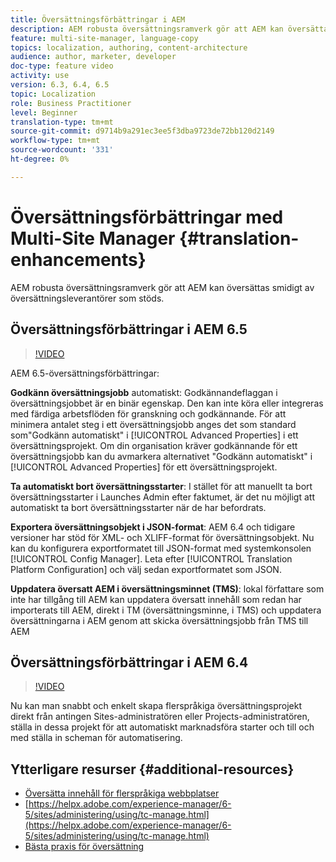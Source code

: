 ```yaml
---
title: Översättningsförbättringar i AEM
description: AEM robusta översättningsramverk gör att AEM kan översättas smidigt av översättningsleverantörer som stöds. Läs om de senaste förbättringarna.
feature: multi-site-manager, language-copy
topics: localization, authoring, content-architecture
audience: author, marketer, developer
doc-type: feature video
activity: use
version: 6.3, 6.4, 6.5
topic: Localization
role: Business Practitioner
level: Beginner
translation-type: tm+mt
source-git-commit: d9714b9a291ec3ee5f3dba9723de72bb120d2149
workflow-type: tm+mt
source-wordcount: '331'
ht-degree: 0%

---
```



# Översättningsförbättringar med Multi-Site Manager {#translation-enhancements}

AEM robusta översättningsramverk gör att AEM kan översättas smidigt av översättningsleverantörer som stöds.

## Översättningsförbättringar i AEM 6.5

>[!VIDEO](https://video.tv.adobe.com/v/27405?quality=9&learn=on)

AEM 6.5-översättningsförbättringar:

**Godkänn översättningsjobb** automatiskt: Godkännandeflaggan i översättningsjobbet är en binär egenskap. Den kan inte köra eller integreras med färdiga arbetsflöden för granskning och godkännande. För att minimera antalet steg i ett översättningsjobb anges det som standard som&quot;Godkänn automatiskt&quot; i [!UICONTROL Advanced Properties] i ett översättningsprojekt. Om din organisation kräver godkännande för ett översättningsjobb kan du avmarkera alternativet &quot;Godkänn automatiskt&quot; i [!UICONTROL Advanced Properties] för ett översättningsprojekt.

**Ta automatiskt bort översättningsstarter**: I stället för att manuellt ta bort översättningsstarter i Launches Admin efter faktumet, är det nu möjligt att automatiskt ta bort översättningsstarter när de har befordrats.

**Exportera översättningsobjekt i JSON-format**: AEM 6.4 och tidigare versioner har stöd för XML- och XLIFF-format för översättningsobjekt. Nu kan du konfigurera exportformatet till JSON-format med systemkonsolen [!UICONTROL Config Manager]. Leta efter [!UICONTROL Translation Platform Configuration] och välj sedan exportformatet som JSON.

**Uppdatera översatt AEM i översättningsminnet (TMS)**: lokal författare som inte har tillgång till AEM kan uppdatera översatt innehåll som redan har importerats till AEM, direkt i TM (översättningsminne, i TMS) och uppdatera översättningarna i AEM genom att skicka översättningsjobb från TMS till AEM

## Översättningsförbättringar i AEM 6.4

>[!VIDEO](https://video.tv.adobe.com/v/21309?quality=9&learn=on)

Nu kan man snabbt och enkelt skapa flerspråkiga översättningsprojekt direkt från antingen Sites-administratören eller Projects-administratören, ställa in dessa projekt för att automatiskt marknadsföra starter och till och med ställa in scheman för automatisering.

## Ytterligare resurser {#additional-resources}

* [Översätta innehåll för flerspråkiga webbplatser](https://helpx.adobe.com/experience-manager/6-5/sites/administering/using/translation.html)
* [https://helpx.adobe.com/experience-manager/6-5/sites/administering/using/tc-manage.html](https://helpx.adobe.com/experience-manager/6-5/sites/administering/using/tc-manage.html)
* [Bästa praxis för översättning](https://helpx.adobe.com/experience-manager/6-5/sites/administering/using/tc-bp.html)